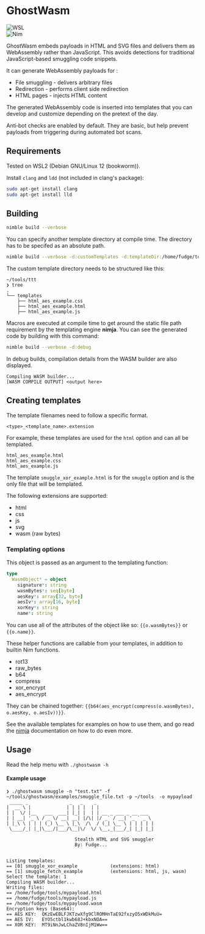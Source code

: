 # GhostWasm
![WSL](https://img.shields.io/badge/WSL-2-blue)<br>
![Nim](https://img.shields.io/badge/Nim-yellow)


GhostWasm embeds payloads in HTML and SVG files and delivers them as WebAssembly rather than JavaScript. This avoids detections for traditional JavaScript-based smuggling code snippets. 

It can generate WebAssembly payloads for : 
- File smuggling - delivers arbitrary files
- Redirection - performs client side redirection
- HTML pages - injects HTML content

The generated WebAssembly code is inserted into templates that you can develop and customize depending on the pretext of the day. 


Anti‑bot checks are enabled by default. They are basic, but help prevent payloads from triggering during automated bot scans. 



## Requirements
Tested on WSL2 (Debian GNU/Linux 12 (bookworm)). 

Install `clang` and `ldd` (not included in clang's package): 
```bash
sudo apt-get install clang
sudo apt-get install lld
```

## Building

```bash
nimble build --verbose
```

You can specify another template directory at compile time. The directory has to be specifed as an absolute path.
```bash
nimble build --verbose -d:customTemplates -d:templateDir:/home/fudge/tools/ttt
```

The custom template directory needs to be structured like this: 
```
~/tools/ttt
❯ tree
.
└── templates
    ├── html_aes_example.css
    ├── html_aes_example.html
    ├── html_aes_example.js
```

Macros are executed at compile time to get around the static file path requirement by the templating engine **nimja**. You can see the generated code by building with this command: 
```bash
nimble build --verbose -d:debug
```

In debug builds, compilation details from the WASM builder are also displayed.
```
Compiling WASM builder...
[WASM COMPILE OUTPUT] <output here>
```

## Creating templates

The template filenames need to follow a specific format. 

`<type>_<template_name>.extension`

For example, these templates are used for the `html` option and can all be templated. 
```
html_aes_example.html
html_aes_example.css
html_aes_example.js
```

The template `smuggle_xor_example.html` is for the `smuggle` option and is the only file that will be templated. 


The following extensions are supported:
- html
- css
- js
- svg
- wasm (raw bytes)



### Templating options


This object is passed as an argument to the templating function: 
```Nim
type
  WasmObject* = object
    signature*: string
    wasmBytes*: seq[byte]
    aesKey*: array[32, byte]
    aesIv*: array[16, byte]
    xorKey*: string
    name*: string
```
You can use all of the attributes of the object like so:  `{{o.wasmBytes}}` or `{{o.name}}`.

These helper functions are callable from your templates, in addition to builtin Nim functions. 
- rot13
- raw_bytes
- b64
- compress
- xor_encrypt
- aes_encrypt

They can be chained together:  `{{b64(aes_encrypt(compress(o.wasmBytes), o.aesKey, o.aesIv))}}`.

See the available templates for examples on how to use them, and go read the [nimja](https://github.com/enthus1ast/nimja) documentation on how to do even more. 



## Usage
Read the help menu with `./ghostwasm -h`



#### Example usage
```
❯ ./ghostwasm smuggle -n "test.txt" -f ~/tools/ghostwasm/examples/smuggle_file.txt -p ~/tools  -o mypayload
 _____ _               _   _    _
|  __ \ |             | | | |  | |
| |  \/ |__   ___  ___| |_| |  | | __ _ ___ _ __ ___
| | __| '_ \ / _ \/ __| __| |/\| |/ _` / __| '_ ` _ \
| |_\ \ | | | (_) \__ \ |_\  /\  / (_| \__ \ | | | | |
 \____/_| |_|\___/|___/\__|\/  \/ \__,_|___/_| |_| |_|

                         Stealth HTML and SVG smuggler
                         By: Fudge...


Listing templates:
== [0] smuggle_xor_example            (extensions: html)
== [1] smuggle_fetch_example          (extensions: html, js, wasm)
Select the template: 1
Compiling WASM builder...
Writing files:
== /home/fudge/tools/mypayload.html
== /home/fudge/tools/mypayload.js
== /home/fudge/tools/mypayload.wasm
Encryption keys (Base64):
== AES KEY:  QKzEwEBLFJKTzwXfg9ClROMHnTaE92fxzyO5xWDkMuU=
== AES IV:   EYO5ctbl1kwb68J+kbxNOA==
== XOR KEY:  MT9iNnJwLChaZV8nIjM1Ww==
```